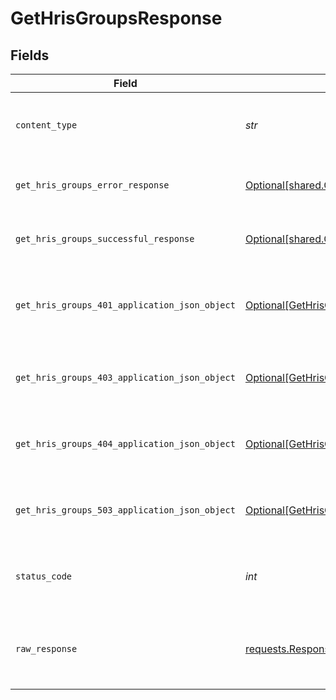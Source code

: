 # GetHrisGroupsResponse


## Fields

| Field                                                                                                      | Type                                                                                                       | Required                                                                                                   | Description                                                                                                |
| ---------------------------------------------------------------------------------------------------------- | ---------------------------------------------------------------------------------------------------------- | ---------------------------------------------------------------------------------------------------------- | ---------------------------------------------------------------------------------------------------------- |
| `content_type`                                                                                             | *str*                                                                                                      | :heavy_check_mark:                                                                                         | HTTP response content type for this operation                                                              |
| `get_hris_groups_error_response`                                                                           | [Optional[shared.GetHrisGroupsErrorResponse]](../../models/shared/gethrisgroupserrorresponse.md)           | :heavy_minus_sign:                                                                                         | GET /hris/groups Error response                                                                            |
| `get_hris_groups_successful_response`                                                                      | [Optional[shared.GetHrisGroupsSuccessfulResponse]](../../models/shared/gethrisgroupssuccessfulresponse.md) | :heavy_minus_sign:                                                                                         | GET /hris/groups Successful response                                                                       |
| `get_hris_groups_401_application_json_object`                                                              | [Optional[GetHrisGroups401ApplicationJSON]](../../models/operations/gethrisgroups401applicationjson.md)    | :heavy_minus_sign:                                                                                         | Returned when the authentication header was invalid or missing.                                            |
| `get_hris_groups_403_application_json_object`                                                              | [Optional[GetHrisGroups403ApplicationJSON]](../../models/operations/gethrisgroups403applicationjson.md)    | :heavy_minus_sign:                                                                                         | Returned when the passed integration is inactive.                                                          |
| `get_hris_groups_404_application_json_object`                                                              | [Optional[GetHrisGroups404ApplicationJSON]](../../models/operations/gethrisgroups404applicationjson.md)    | :heavy_minus_sign:                                                                                         | Returned when a requested resource is not found.                                                           |
| `get_hris_groups_503_application_json_object`                                                              | [Optional[GetHrisGroups503ApplicationJSON]](../../models/operations/gethrisgroups503applicationjson.md)    | :heavy_minus_sign:                                                                                         | Returned when no sync has finished successfully yet                                                        |
| `status_code`                                                                                              | *int*                                                                                                      | :heavy_check_mark:                                                                                         | HTTP response status code for this operation                                                               |
| `raw_response`                                                                                             | [requests.Response](https://requests.readthedocs.io/en/latest/api/#requests.Response)                      | :heavy_minus_sign:                                                                                         | Raw HTTP response; suitable for custom response parsing                                                    |